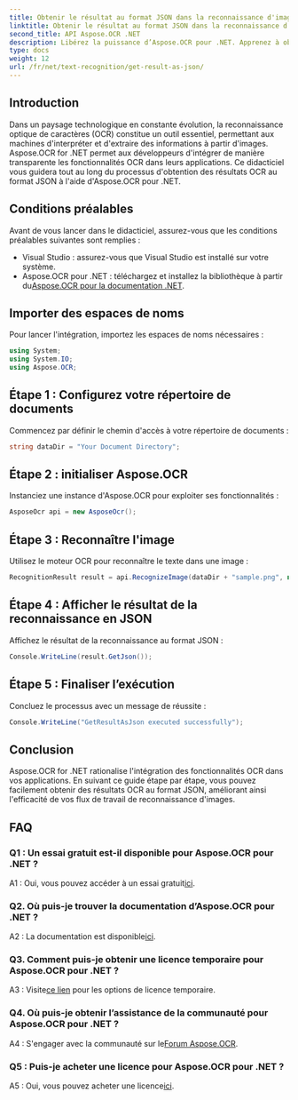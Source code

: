 ```yaml
---
title: Obtenir le résultat au format JSON dans la reconnaissance d'image OCR
linktitle: Obtenir le résultat au format JSON dans la reconnaissance d'image OCR
second_title: API Aspose.OCR .NET
description: Libérez la puissance d’Aspose.OCR pour .NET. Apprenez à obtenir des résultats OCR au format JSON sans effort. Améliorez votre reconnaissance d'image avec ce guide étape par étape.
type: docs
weight: 12
url: /fr/net/text-recognition/get-result-as-json/
---
```

## Introduction

Dans un paysage technologique en constante évolution, la reconnaissance optique de caractères (OCR) constitue un outil essentiel, permettant aux machines d'interpréter et d'extraire des informations à partir d'images. Aspose.OCR for .NET permet aux développeurs d'intégrer de manière transparente les fonctionnalités OCR dans leurs applications. Ce didacticiel vous guidera tout au long du processus d'obtention des résultats OCR au format JSON à l'aide d'Aspose.OCR pour .NET.

## Conditions préalables

Avant de vous lancer dans le didacticiel, assurez-vous que les conditions préalables suivantes sont remplies :

- Visual Studio : assurez-vous que Visual Studio est installé sur votre système.
-  Aspose.OCR pour .NET : téléchargez et installez la bibliothèque à partir du[Aspose.OCR pour la documentation .NET](https://reference.aspose.com/ocr/net/).

## Importer des espaces de noms

Pour lancer l'intégration, importez les espaces de noms nécessaires :

```csharp
using System;
using System.IO;
using Aspose.OCR;
```

## Étape 1 : Configurez votre répertoire de documents

Commencez par définir le chemin d'accès à votre répertoire de documents :

```csharp
string dataDir = "Your Document Directory";
```

## Étape 2 : initialiser Aspose.OCR

Instanciez une instance d'Aspose.OCR pour exploiter ses fonctionnalités :

```csharp
AsposeOcr api = new AsposeOcr();
```

## Étape 3 : Reconnaître l'image

Utilisez le moteur OCR pour reconnaître le texte dans une image :

```csharp
RecognitionResult result = api.RecognizeImage(dataDir + "sample.png", new RecognitionSettings { });
```

## Étape 4 : Afficher le résultat de la reconnaissance en JSON

Affichez le résultat de la reconnaissance au format JSON :

```csharp
Console.WriteLine(result.GetJson());
```

## Étape 5 : Finaliser l’exécution

Concluez le processus avec un message de réussite :

```csharp
Console.WriteLine("GetResultAsJson executed successfully");
```

## Conclusion

Aspose.OCR for .NET rationalise l'intégration des fonctionnalités OCR dans vos applications. En suivant ce guide étape par étape, vous pouvez facilement obtenir des résultats OCR au format JSON, améliorant ainsi l'efficacité de vos flux de travail de reconnaissance d'images.

## FAQ

### Q1 : Un essai gratuit est-il disponible pour Aspose.OCR pour .NET ?

 A1 : Oui, vous pouvez accéder à un essai gratuit[ici](https://releases.aspose.com/).

### Q2. Où puis-je trouver la documentation d’Aspose.OCR pour .NET ?

 A2 : La documentation est disponible[ici](https://reference.aspose.com/ocr/net/).

### Q3. Comment puis-je obtenir une licence temporaire pour Aspose.OCR pour .NET ?

 A3 : Visite[ce lien](https://purchase.aspose.com/temporary-license/) pour les options de licence temporaire.

### Q4. Où puis-je obtenir l’assistance de la communauté pour Aspose.OCR pour .NET ?

 A4 : S'engager avec la communauté sur le[Forum Aspose.OCR](https://forum.aspose.com/c/ocr/16).

### Q5 : Puis-je acheter une licence pour Aspose.OCR pour .NET ?

 A5 : Oui, vous pouvez acheter une licence[ici](https://purchase.aspose.com/buy).